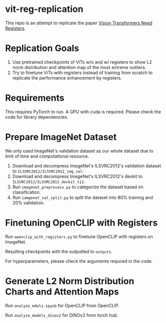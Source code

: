 # vit-reg-replication

This repo is an attempt to replicate the paper [Vision Transformers Need Registers](https://arxiv.org/abs/2309.16588).

# Replication Goals

1. Use pretrained checkpoints of ViTs w/o and w/ registers to show L2 norm distribution and attention map 
of the most extreme outliers. 
2. Try to finetune ViTs with registers instead of training from scratch to replicate the performance enhancement by registers.

# Requirements

This requires PyTorch to run. A GPU with cuda is required. Please check the code for library dependencies.

# Prepare ImageNet Dataset

We only used ImageNet's validation dataset as our whole dataset due to limit of time and computational resource.

1. Download and decompress ImageNet's ILSVRC2012's validation dataset to `ILSVRC2012/ILSVRC2012_img_val`.
2. Download and decompress ImageNet's ILSVRC2012's devkit to `ILSVRC2012/ILSVRC2012_devkit_t12`.
3. Run `imagenet_preprocess.py` to categorize the dataset based on classification.
4. Run `iamgenet_val_split.py` to split the dataset into 80% training and 20% validation.

# Finetuning OpenCLIP with Registers

Run `openclip_with_registers.py` to finetune OpenCLIP with registers on ImageNet.

Resulting checkpoints with the outputted to `outputs`.

For hyperparameters, please check the arguments required in the code.

# Generate L2 Norm Distribution Charts and Attention Maps

Run `analyze_mdels.ipynb` for OpenCLIP from OpenCLIP.

Run `analyze_models_dinov2` for DINOv2 from torch hub.